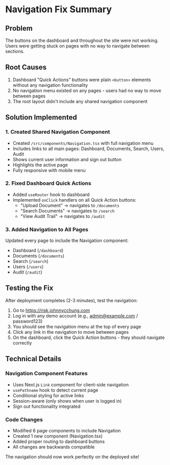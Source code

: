 # Navigation Fix Summary

## Problem
The buttons on the dashboard and throughout the site were not working. Users were getting stuck on pages with no way to navigate between sections.

## Root Causes
1. Dashboard "Quick Actions" buttons were plain `<button>` elements without any navigation functionality
2. No navigation menu existed on any pages - users had no way to move between pages
3. The root layout didn't include any shared navigation component

## Solution Implemented

### 1. Created Shared Navigation Component
- Created `/src/components/Navigation.tsx` with full navigation menu
- Includes links to all main pages: Dashboard, Documents, Search, Users, Audit
- Shows current user information and sign out button
- Highlights the active page
- Fully responsive with mobile menu

### 2. Fixed Dashboard Quick Actions
- Added `useRouter` hook to dashboard
- Implemented `onClick` handlers on all Quick Action buttons:
  - "Upload Document" → navigates to `/documents`
  - "Search Documents" → navigates to `/search`
  - "View Audit Trail" → navigates to `/audit`

### 3. Added Navigation to All Pages
Updated every page to include the Navigation component:
- Dashboard (`/dashboard`)
- Documents (`/documents`)
- Search (`/search`)
- Users (`/users`)
- Audit (`/audit`)

## Testing the Fix

After deployment completes (2-3 minutes), test the navigation:

1. Go to https://risk.johnnycchung.com
2. Log in with any demo account (e.g., admin@example.com / password123)
3. You should see the navigation menu at the top of every page
4. Click any link in the navigation to move between pages
5. On the dashboard, click the Quick Action buttons - they should navigate correctly

## Technical Details

### Navigation Component Features
- Uses Next.js `Link` component for client-side navigation
- `usePathname` hook to detect current page
- Conditional styling for active links
- Session-aware (only shows when user is logged in)
- Sign out functionality integrated

### Code Changes
- Modified 6 page components to include Navigation
- Created 1 new component (Navigation.tsx)
- Added proper routing to dashboard buttons
- All changes are backwards compatible

The navigation should now work perfectly on the deployed site!